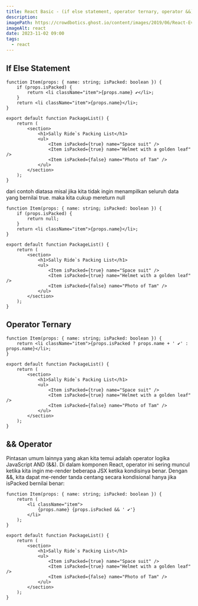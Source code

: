 ```yaml
---
title: React Basic - (if else statement, operator ternary, operator &&)
description:
imagePath: https://crowdbotics.ghost.io/content/images/2019/06/React-Event-Listeners.png
imageAlt: react
date: 2023-11-02 09:00
tags:
  - react
---
```


## If Else Statement

```tsx title="If Else Statement"
function Item(props: { name: string; isPacked: boolean }) {
	if (props.isPacked) {
		return <li className="item">{props.name} ✔</li>;
	}
	return <li className="item">{props.name}</li>;
}

export default function PackageList() {
	return (
		<section>
			<h1>Sally Ride`s Packing List</h1>
			<ul>
				<Item isPacked={true} name="Space suit" />
				<Item isPacked={true} name="Helmet with a golden leaf" />
				<Item isPacked={false} name="Photo of Tam" />
			</ul>
		</section>
	);
}
```

dari contoh diatasa misal jika kita tidak ingin menampilkan seluruh data yang bernilai true. maka kita cukup mereturn null

```tsx title="If Else Statement dengan return null"
function Item(props: { name: string; isPacked: boolean }) {
	if (props.isPacked) {
		return null;
	}
	return <li className="item">{props.name}</li>;
}

export default function PackageList() {
	return (
		<section>
			<h1>Sally Ride`s Packing List</h1>
			<ul>
				<Item isPacked={true} name="Space suit" />
				<Item isPacked={true} name="Helmet with a golden leaf" />
				<Item isPacked={false} name="Photo of Tam" />
			</ul>
		</section>
	);
}
```

## Operator Ternary

```tsx title="operator ternary"
function Item(props: { name: string; isPacked: boolean }) {
	return <li className="item">{props.isPacked ? props.name + ' ✔' : props.name}</li>;
}

export default function PackageList() {
	return (
		<section>
			<h1>Sally Ride`s Packing List</h1>
			<ul>
				<Item isPacked={true} name="Space suit" />
				<Item isPacked={true} name="Helmet with a golden leaf" />
				<Item isPacked={false} name="Photo of Tam" />
			</ul>
		</section>
	);
}
```

## && Operator

Pintasan umum lainnya yang akan kita temui adalah operator logika JavaScript AND (&&). Di dalam komponen React, operator ini sering muncul ketika kita ingin me-render beberapa JSX ketika kondisinya benar. Dengan &&, kita dapat me-render tanda centang secara kondisional hanya jika isPacked bernilai benar:

```tsx title="&& operator"
function Item(props: { name: string; isPacked: boolean }) {
	return (
		<li className="item">
			{props.name} {props.isPacked && ' ✔'}
		</li>
	);
}

export default function PackageList() {
	return (
		<section>
			<h1>Sally Ride`s Packing List</h1>
			<ul>
				<Item isPacked={true} name="Space suit" />
				<Item isPacked={true} name="Helmet with a golden leaf" />
				<Item isPacked={false} name="Photo of Tam" />
			</ul>
		</section>
	);
}
```
